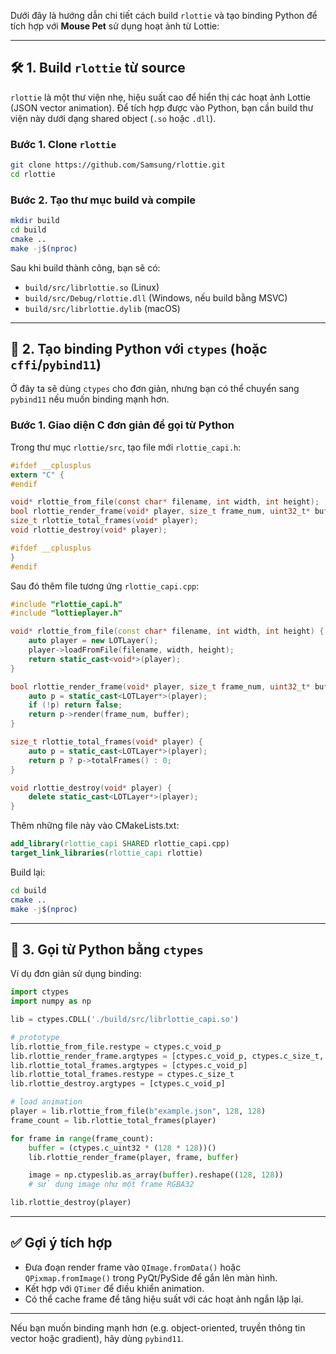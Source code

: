 Dưới đây là hướng dẫn chi tiết cách build `rlottie` và tạo binding Python để tích hợp với **Mouse Pet** sử dụng hoạt ảnh từ Lottie:

---

## 🛠️ 1. Build `rlottie` từ source

`rlottie` là một thư viện nhẹ, hiệu suất cao để hiển thị các hoạt ảnh Lottie (JSON vector animation). Để tích hợp được vào Python, bạn cần build thư viện này dưới dạng shared object (`.so` hoặc `.dll`).

### Bước 1. Clone `rlottie`

```bash
git clone https://github.com/Samsung/rlottie.git
cd rlottie
```

### Bước 2. Tạo thư mục build và compile

```bash
mkdir build
cd build
cmake ..
make -j$(nproc)
```

Sau khi build thành công, bạn sẽ có:

* `build/src/librlottie.so` (Linux)
* `build/src/Debug/rlottie.dll` (Windows, nếu build bằng MSVC)
* `build/src/librlottie.dylib` (macOS)

---

## 🧩 2. Tạo binding Python với `ctypes` (hoặc `cffi`/`pybind11`)

Ở đây ta sẽ dùng `ctypes` cho đơn giản, nhưng bạn có thể chuyển sang `pybind11` nếu muốn binding mạnh hơn.

### Bước 1. Giao diện C đơn giản để gọi từ Python

Trong thư mục `rlottie/src`, tạo file mới `rlottie_capi.h`:

```c
#ifdef __cplusplus
extern "C" {
#endif

void* rlottie_from_file(const char* filename, int width, int height);
bool rlottie_render_frame(void* player, size_t frame_num, uint32_t* buffer);
size_t rlottie_total_frames(void* player);
void rlottie_destroy(void* player);

#ifdef __cplusplus
}
#endif
```

Sau đó thêm file tương ứng `rlottie_capi.cpp`:

```cpp
#include "rlottie_capi.h"
#include "lottieplayer.h"

void* rlottie_from_file(const char* filename, int width, int height) {
    auto player = new LOTLayer();
    player->loadFromFile(filename, width, height);
    return static_cast<void*>(player);
}

bool rlottie_render_frame(void* player, size_t frame_num, uint32_t* buffer) {
    auto p = static_cast<LOTLayer*>(player);
    if (!p) return false;
    return p->render(frame_num, buffer);
}

size_t rlottie_total_frames(void* player) {
    auto p = static_cast<LOTLayer*>(player);
    return p ? p->totalFrames() : 0;
}

void rlottie_destroy(void* player) {
    delete static_cast<LOTLayer*>(player);
}
```

Thêm những file này vào CMakeLists.txt:

```cmake
add_library(rlottie_capi SHARED rlottie_capi.cpp)
target_link_libraries(rlottie_capi rlottie)
```

Build lại:

```bash
cd build
cmake ..
make -j$(nproc)
```

---

## 🐍 3. Gọi từ Python bằng `ctypes`

Ví dụ đơn giản sử dụng binding:

```python
import ctypes
import numpy as np

lib = ctypes.CDLL('./build/src/librlottie_capi.so')

# prototype
lib.rlottie_from_file.restype = ctypes.c_void_p
lib.rlottie_render_frame.argtypes = [ctypes.c_void_p, ctypes.c_size_t, ctypes.POINTER(ctypes.c_uint32)]
lib.rlottie_total_frames.argtypes = [ctypes.c_void_p]
lib.rlottie_total_frames.restype = ctypes.c_size_t
lib.rlottie_destroy.argtypes = [ctypes.c_void_p]

# load animation
player = lib.rlottie_from_file(b"example.json", 128, 128)
frame_count = lib.rlottie_total_frames(player)

for frame in range(frame_count):
    buffer = (ctypes.c_uint32 * (128 * 128))()
    lib.rlottie_render_frame(player, frame, buffer)

    image = np.ctypeslib.as_array(buffer).reshape((128, 128))
    # sử dụng image như một frame RGBA32

lib.rlottie_destroy(player)
```

---

## ✅ Gợi ý tích hợp

* Đưa đoạn render frame vào `QImage.fromData()` hoặc `QPixmap.fromImage()` trong PyQt/PySide để gắn lên màn hình.
* Kết hợp với `QTimer` để điều khiển animation.
* Có thể cache frame để tăng hiệu suất với các hoạt ảnh ngắn lặp lại.

---

Nếu bạn muốn binding mạnh hơn (e.g. object-oriented, truyền thông tin vector hoặc gradient), hãy dùng `pybind11`.
